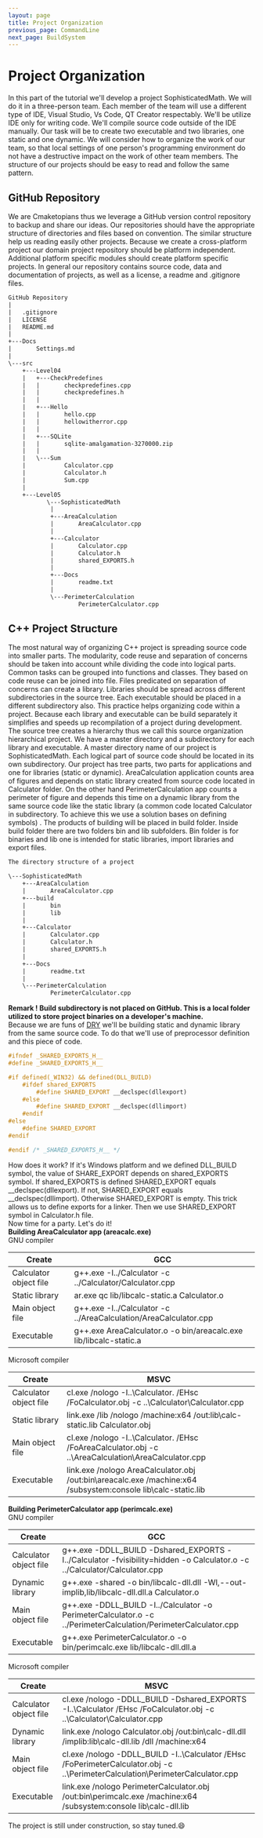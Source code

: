 ```yaml
---
layout: page
title: Project Organization
previous_page: CommandLine
next_page: BuildSystem
---
```


# Project Organization

In this part of the tutorial we'll develop a project SophisticatedMath.  We will do it in a three-person team. Each member of the team will use a different type of IDE, Visual Studio, Vs Code, QT Creator respectably. We'll be utilize IDE only for writing code. We'll compile source code outside of the IDE manually. Our task will be to create two executable and two libraries, one static and one dynamic. We will consider how to organize the work of our team, so that local settings of one person's programming environment do not have a destructive impact on the work of other team members. The structure of our projects should be easy to read and follow the same pattern.

## GitHub Repository

We are Cmaketopians thus we leverage a GitHub version control repository to backup and share our ideas. Our repositories should have the appropriate structure of directories and files based on convention. The similar structure help us reading easily other projects. Because we create a cross-platform project our domain project repository should be platform independent. Additional platform specific modules should create platform specific projects. In general our repository contains source code, data and documentation of projects, as well as a license, a readme and .gitignore files.

```txt
GitHub Repository
|
|   .gitignore
|   LICENSE
|   README.md
|
+---Docs
|       Settings.md
|
\---src
    +---Level04
    |   +---CheckPredefines
    |   |       checkpredefines.cpp
    |   |       checkpredefines.h
    |   |
    |   +---Hello
    |   |       hello.cpp
    |   |       hellowitherror.cpp
    |   |
    |   +---SQLite
    |   |       sqlite-amalgamation-3270000.zip
    |   |
    |   \---Sum
    |           Calculator.cpp
    |           Calculator.h
    |           Sum.cpp
    |
    +---Level05
           \---SophisticatedMath
            |
            +---AreaCalculation
            |       AreaCalculator.cpp
            |
            +---Calculator
            |       Calculator.cpp
            |       Calculator.h
            |       shared_EXPORTS.h
            |
            +---Docs
            |       readme.txt
            |
            \---PerimeterCalculation
                    PerimeterCalculator.cpp
```

## C++ Project Structure

The most natural way of organizing C++ project is spreading source code into smaller parts. The modularity, code reuse and separation of concerns should be taken into account while dividing the code into logical parts. Common tasks can be grouped into functions and classes. They based on code reuse can be joined into file. Files predicated on separation of concerns can create a library. Libraries should be spread across different subdirectories in the source tree. Each executable should be placed in a different subdirectory also. This practice helps organizing code within a project. Because each library and executable can be build separately it simplifies and speeds up recompilation of a project during development. The source tree creates a hierarchy thus we call this source organization hierarchical project. We have a master directory and a subdirectory for each library and executable.  A master directory name of our project is SophisticatedMath. Each logical part of source code should be located in its own subdirectory. Our project has tree parts, two parts for applications and  one for libraries (static or dynamic). AreaCalculation application counts area of figures and depends on static library created from source code located in Calculator folder. On the other hand PerimeterCalculation app counts a perimeter of figure and depends this time on a dynamic library from the same source code like the static library (a common code located Calculator in subdirectory. To achieve this we use a solution bases on defining symbols) . The products of building will be placed in build folder. Inside build folder there are two folders bin and lib subfolders. Bin folder is for binaries and lib one is intended for static libraries, import libraries and export files.

```txt
The directory structure of a project

\---SophisticatedMath
    +---AreaCalculation
    |       AreaCalculator.cpp
    +---build
    |       bin
    |       lib
    |
    +---Calculator
    |       Calculator.cpp
    |       Calculator.h
    |       shared_EXPORTS.h
    |
    +---Docs
    |       readme.txt
    |
    \---PerimeterCalculation
            PerimeterCalculator.cpp
```

**Remark ! Build subdirectory is not placed on GitHub. This is a local folder utilized to store project binaries on a developer's machine.**  
Because we are funs of [DRY](https://en.wikipedia.org/wiki/Don%27t_repeat_yourself) we'll be building static and dynamic library from the same source code. To do that we'll use of preprocessor definition and this piece of code.  

```c++
#ifndef _SHARED_EXPORTS_H__
#define _SHARED_EXPORTS_H__

#if defined(_WIN32) && defined(DLL_BUILD)
    #ifdef shared_EXPORTS
        #define SHARED_EXPORT __declspec(dllexport)
    #else
        #define SHARED_EXPORT __declspec(dllimport)
    #endif
#else
    #define SHARED_EXPORT
#endif

#endif /* _SHARED_EXPORTS_H__ */
```

How does it work? If it's Windows platform and we defined DLL_BUILD symbol, the value of SHARE_EXPORT depends on shared_EXPORTS symbol. If shared_EXPORTS is defined SHARED_EXPORT equals __declspec(dllexport). If not, SHARED_EXPORT equals __declspec(dllimport). Otherwise SHARED_EXPORT is empty. This trick allows us to define exports for a linker. Then we use SHARED_EXPORT symbol in Calculator.h file.  
Now time for a party. Let's do it!  
**Building AreaCalculator app (areacalc.exe)**  
GNU compiler  

| Create | GCC
| ----------- | ----------- |
| Calculator object file | g++.exe   -I../Calculator -c ../Calculator/Calculator.cpp
| Static library | ar.exe qc lib/libcalc-static.a  Calculator.o
| Main object file | g++.exe   -I../Calculator -c ../AreaCalculation/AreaCalculator.cpp
| Executable | g++.exe  AreaCalculator.o  -o bin/areacalc.exe lib/libcalc-static.a

Microsoft compiler

| Create | MSVC
| ----------- | ----------- |
| Calculator object file | cl.exe  /nologo -I..\Calculator\. /EHsc  /FoCalculator.obj -c ..\Calculator\Calculator.cpp
| Static library | link.exe /lib /nologo /machine:x64 /out:lib\calc-static.lib Calculator.obj
| Main object file | cl.exe  /nologo -I..\Calculator\. /EHsc  /FoAreaCalculator.obj -c ..\AreaCalculation\AreaCalculator.cpp
| Executable | link.exe /nologo AreaCalculator.obj  /out:bin\areacalc.exe  /machine:x64  /subsystem:console  lib\calc-static.lib

**Building PerimeterCalculator app (perimcalc.exe)**  
GNU compiler  

| Create | GCC
| ----------- | ----------- |
| Calculator object file | g++.exe  -DDLL_BUILD -Dshared_EXPORTS -I../Calculator -fvisibility=hidden -o Calculator.o -c ../Calculator/Calculator.cpp
| Dynamic library | g++.exe  -shared -o bin/libcalc-dll.dll -Wl,--out-implib,lib/libcalc-dll.dll.a Calculator.o  
| Main object file | g++.exe  -DDLL_BUILD -I../Calculator -o PerimeterCalculator.o -c ../PerimeterCalculation/PerimeterCalculator.cpp
| Executable | g++.exe PerimeterCalculator.o  -o bin/perimcalc.exe lib/libcalc-dll.dll.a

Microsoft compiler

| Create | MSVC
| ----------- | ----------- |
| Calculator object file | cl.exe  /nologo  -DDLL_BUILD -Dshared_EXPORTS -I..\Calculator /EHsc /FoCalculator.obj -c ..\Calculator\Calculator.cpp
| Dynamic library | link.exe /nologo Calculator.obj  /out:bin\calc-dll.dll /implib:lib\calc-dll.lib /dll /machine:x64
| Main object file | cl.exe  /nologo -DDLL_BUILD -I..\Calculator /EHsc /FoPerimeterCalculator.obj -c ..\PerimeterCalculation\PerimeterCalculator.cpp
| Executable | link.exe /nologo PerimeterCalculator.obj  /out:bin\perimcalc.exe /machine:x64 /subsystem:console  lib\calc-dll.lib

The project is still under construction, so stay tuned.:smile:
